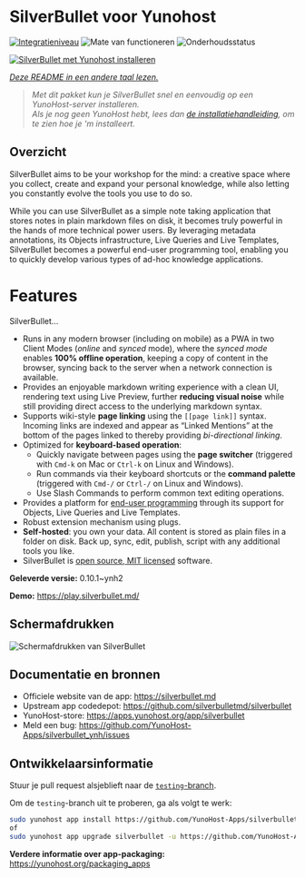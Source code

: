 <!--
NB: Deze README is automatisch gegenereerd door <https://github.com/YunoHost/apps/tree/master/tools/readme_generator>
Hij mag NIET handmatig aangepast worden.
-->

# SilverBullet voor Yunohost

[![Integratieniveau](https://apps.yunohost.org/badge/integration/silverbullet)](https://ci-apps.yunohost.org/ci/apps/silverbullet/)
![Mate van functioneren](https://apps.yunohost.org/badge/state/silverbullet)
![Onderhoudsstatus](https://apps.yunohost.org/badge/maintained/silverbullet)

[![SilverBullet met Yunohost installeren](https://install-app.yunohost.org/install-with-yunohost.svg)](https://install-app.yunohost.org/?app=silverbullet)

*[Deze README in een andere taal lezen.](./ALL_README.md)*

> *Met dit pakket kun je SilverBullet snel en eenvoudig op een YunoHost-server installeren.*  
> *Als je nog geen YunoHost hebt, lees dan [de installatiehandleiding](https://yunohost.org/install), om te zien hoe je 'm installeert.*

## Overzicht

SilverBullet aims to be your workshop for the mind: a creative space where you collect, create and expand your personal knowledge, while also letting you constantly evolve the tools you use to do so.

While you can use SilverBullet as a simple note taking application that stores notes in plain markdown files on disk, it becomes truly powerful in the hands of more technical power users. By leveraging metadata annotations, its Objects infrastructure, Live Queries and Live Templates, SilverBullet becomes a powerful end-user programming tool, enabling you to quickly develop various types of ad-hoc knowledge applications.

# Features

SilverBullet...

- Runs in any modern browser (including on mobile) as a PWA in two Client Modes (_online_ and _synced_ mode), where the _synced mode_ enables **100% offline operation**, keeping a copy of content in the browser, syncing back to the server when a network connection is available.
- Provides an enjoyable markdown writing experience with a clean UI, rendering text using Live Preview, further **reducing visual noise** while still providing direct access to the underlying markdown syntax.
- Supports wiki-style **page linking** using the `[[page link]]` syntax. Incoming links are indexed and appear as “Linked Mentions” at the bottom of the pages linked to thereby providing _bi-directional linking_.
- Optimized for **keyboard-based operation**:
  - Quickly navigate between pages using the **page switcher** (triggered with `Cmd-k` on Mac or `Ctrl-k` on Linux and Windows).
  - Run commands via their keyboard shortcuts or the **command palette** (triggered with `Cmd-/` or `Ctrl-/` on Linux and Windows).
  - Use Slash Commands to perform common text editing operations.
- Provides a platform for [end-user programming](https://www.inkandswitch.com/end-user-programming/) through its support for Objects, Live Queries and Live Templates.
- Robust extension mechanism using plugs.
- **Self-hosted**: you own your data. All content is stored as plain files in a folder on disk. Back up, sync, edit, publish, script with any additional tools you like.
- SilverBullet is [open source, MIT licensed](https://github.com/silverbulletmd/silverbullet) software.


**Geleverde versie:** 0.10.1~ynh2

**Demo:** <https://play.silverbullet.md/>

## Schermafdrukken

![Schermafdrukken van SilverBullet](./doc/screenshots/silverbullet.jpg)

## Documentatie en bronnen

- Officiele website van de app: <https://silverbullet.md>
- Upstream app codedepot: <https://github.com/silverbulletmd/silverbullet>
- YunoHost-store: <https://apps.yunohost.org/app/silverbullet>
- Meld een bug: <https://github.com/YunoHost-Apps/silverbullet_ynh/issues>

## Ontwikkelaarsinformatie

Stuur je pull request alsjeblieft naar de [`testing`-branch](https://github.com/YunoHost-Apps/silverbullet_ynh/tree/testing).

Om de `testing`-branch uit te proberen, ga als volgt te werk:

```bash
sudo yunohost app install https://github.com/YunoHost-Apps/silverbullet_ynh/tree/testing --debug
of
sudo yunohost app upgrade silverbullet -u https://github.com/YunoHost-Apps/silverbullet_ynh/tree/testing --debug
```

**Verdere informatie over app-packaging:** <https://yunohost.org/packaging_apps>
